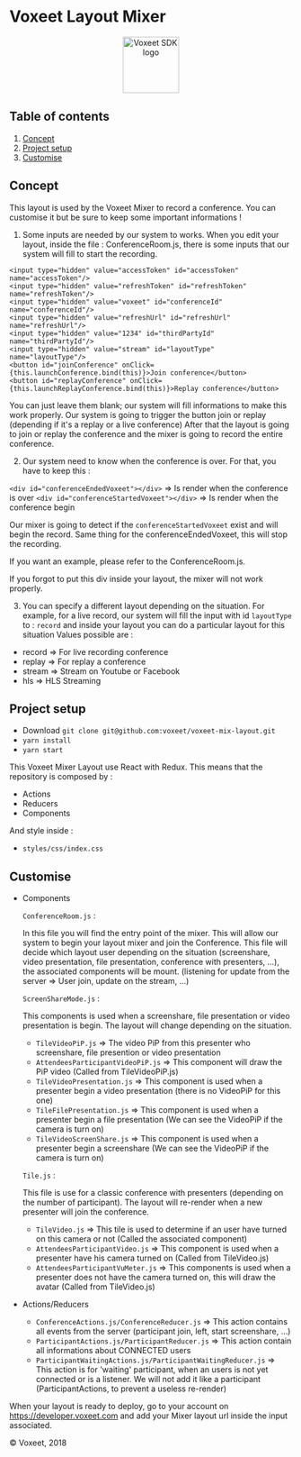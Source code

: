 Voxeet Layout Mixer
=====================

<p align="center">
<img src="https://www.voxeet.com/wp-content/themes/wp-theme/assets/images/logo.svg" alt="Voxeet SDK logo" title="Voxeet SDK logo" width="100"/>
</p>


## Table of contents

  1. [Concept](#concet)
  2. [Project setup](#project-setup)
  3. [Customise](#customise)

## Concept

This layout is used by the Voxeet Mixer to record a conference. You can customise it but be sure to keep some important informations !

1. Some inputs are needed by our system to works. When you edit your layout, inside the file : ConferenceRoom.js, there is some inputs that our system will fill to start the recording.

```
<input type="hidden" value="accessToken" id="accessToken" name="accessToken"/>
<input type="hidden" value="refreshToken" id="refreshToken" name="refreshToken"/>
<input type="hidden" value="voxeet" id="conferenceId" name="conferenceId"/>
<input type="hidden" value="refreshUrl" id="refreshUrl" name="refreshUrl"/>
<input type="hidden" value="1234" id="thirdPartyId" name="thirdPartyId"/>
<input type="hidden" value="stream" id="layoutType" name="layoutType"/>
<button id="joinConference" onClick={this.launchConference.bind(this)}>Join conference</button>
<button id="replayConference" onClick={this.launchReplayConference.bind(this)}>Replay conference</button>
```

You can just leave them blank; our system will fill informations to make this work properly.
Our system is going to trigger the button join or replay (depending if it's a replay or a live conference)
After that the layout is going to join or replay the conference and the mixer is going to record the entire conference.

2. Our system need to know when the conference is over. For that, you have to keep this :

```<div id="conferenceEndedVoxeet"></div>``` => Is render when the conference is over
```<div id="conferenceStartedVoxeet"></div>``` => Is render when the conference begin

Our mixer is going to detect if the ```conferenceStartedVoxeet``` exist and will begin the record.
Same thing for the conferenceEndedVoxeet, this will stop the recording.

If you want an example, please refer to the ConferenceRoom.js.

If you forgot to put this div inside your layout, the mixer will not work properly.

3. You can specify a different layout depending on the situation.
For example, for a live record, our system will fill the input with id ```layoutType``` to : ```record``` and inside your layout you can do a particular layout for this situation
Values possible are :
- record => For live recording conference
- replay => For replay a conference
- stream => Stream on Youtube or Facebook
- hls => HLS Streaming

## Project setup

 - Download ```git clone git@github.com:voxeet/voxeet-mix-layout.git```
 - ```yarn install```
 - ```yarn start```

This Voxeet Mixer Layout use React with Redux. This means that the repository is composed by :

- Actions
- Reducers
- Components

And style inside :

- ```styles/css/index.css```

## Customise

- Components

  ```ConferenceRoom.js``` :

  In this file you will find the entry point of the mixer. This will allow our system to begin your layout mixer and join the Conference.
  This file will decide which layout user depending on the situation (screenshare, video presentation, file presentation, conference with presenters, ...), the associated components will be mount. (listening for update from the server => User join, update on the stream, ...)

  ```ScreenShareMode.js``` :

  This components is used when a screenshare, file presentation or video presentation is begin. The layout will change depending on the situation.
    - ```TileVideoPiP.js``` => The video PiP from this presenter who screenshare, file presention or video presentation
    - ```AttendeesParticipantVideoPiP.js``` => This component will draw the PiP video (Called from TileVideoPiP.js)
    - ```TileVideoPresentation.js``` => This component is used when a presenter begin a video presentation (there is no VideoPiP for this one)
    - ```TileFilePresentation.js``` => This component is used when a presenter begin a file presentation (We can see the VideoPiP if the camera is turn on)
    - ```TileVideoScreenShare.js``` => This component is used when a presenter begin a screenshare (We can see the VideoPiP if the camera is turn on)

  ```Tile.js``` :

  This file is use for a classic conference with presenters (depending on the number of participant). The layout will re-render when a new presenter will join the conference.

    - ```TileVideo.js``` => This tile is used to determine if an user have turned on this camera or not (Called the associated component)
    - ```AttendeesParticipantVideo.js``` => This component is used when a presenter have his camera turned on (Called from TileVideo.js)
    - ```AttendeesParticipantVuMeter.js``` => This components is used when a presenter does not have the camera turned on, this will draw the avatar (Called from TileVideo.js)

- Actions/Reducers

  - ```ConferenceActions.js/ConferenceReducer.js``` => This action contains all events from the server (participant join, left, start screenshare, ...)
  - ```ParticipantActions.js/ParticipantReducer.js``` => This action contain all informations about CONNECTED users
  - ```ParticipantWaitingActions.js/ParticipantWaitingReducer.js``` => This action is for 'waiting' participant, when an users is not yet connected or is a listener. We will not add it like a participant (ParticipantActions, to prevent a useless re-render)


When your layout is ready to deploy, go to your account on https://developer.voxeet.com and add your Mixer layout url inside the input associated.


© Voxeet, 2018

